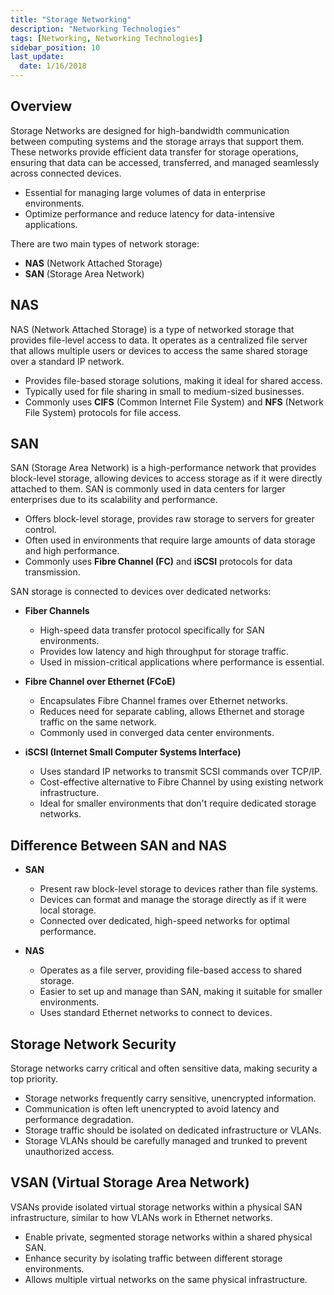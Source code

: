 ```yaml
---
title: "Storage Networking"
description: "Networking Technologies"
tags: [Networking, Networking Technologies]
sidebar_position: 10
last_update:
  date: 1/16/2018
---
```


## Overview

Storage Networks are designed for high-bandwidth communication between computing systems and the storage arrays that support them. These networks provide efficient data transfer for storage operations, ensuring that data can be accessed, transferred, and managed seamlessly across connected devices.

- Essential for managing large volumes of data in enterprise environments.
- Optimize performance and reduce latency for data-intensive applications.

There are two main types of network storage:

- **NAS** (Network Attached Storage)
- **SAN** (Storage Area Network)

## NAS

NAS (Network Attached Storage) is a type of networked storage that provides file-level access to data. It operates as a centralized file server that allows multiple users or devices to access the same shared storage over a standard IP network.

- Provides file-based storage solutions, making it ideal for shared access.
- Typically used for file sharing in small to medium-sized businesses.
- Commonly uses **CIFS** (Common Internet File System) and **NFS** (Network File System) protocols for file access.

## SAN 

SAN (Storage Area Network) is a high-performance network that provides block-level storage, allowing devices to access storage as if it were directly attached to them. SAN is commonly used in data centers for larger enterprises due to its scalability and performance.

- Offers block-level storage, provides raw storage to servers for greater control.
- Often used in environments that require large amounts of data storage and high performance.
- Commonly uses **Fibre Channel (FC)** and **iSCSI** protocols for data transmission.

SAN storage is connected to devices over dedicated networks:

- **Fiber Channels**
   - High-speed data transfer protocol specifically for SAN environments.
   - Provides low latency and high throughput for storage traffic.
   - Used in mission-critical applications where performance is essential.

- **Fibre Channel over Ethernet (FCoE)**
   - Encapsulates Fibre Channel frames over Ethernet networks.
   - Reduces need for separate cabling, allows Ethernet and storage traffic on the same network.
   - Commonly used in converged data center environments.

- **iSCSI (Internet Small Computer Systems Interface)**
   - Uses standard IP networks to transmit SCSI commands over TCP/IP.
   - Cost-effective alternative to Fibre Channel by using existing network infrastructure.
   - Ideal for smaller environments that don't require dedicated storage networks.

## Difference Between SAN and NAS

- **SAN**

   - Present raw block-level storage to devices rather than file systems.
   - Devices can format and manage the storage directly as if it were local storage.
   - Connected over dedicated, high-speed networks for optimal performance.

- **NAS**

   - Operates as a file server, providing file-based access to shared storage.
   - Easier to set up and manage than SAN, making it suitable for smaller environments.
   - Uses standard Ethernet networks to connect to devices.

## Storage Network Security

Storage networks carry critical and often sensitive data, making security a top priority. 

- Storage networks frequently carry sensitive, unencrypted information.
- Communication is often left unencrypted to avoid latency and performance degradation.
- Storage traffic should be isolated on dedicated infrastructure or VLANs.
- Storage VLANs should be carefully managed and trunked to prevent unauthorized access.

## VSAN (Virtual Storage Area Network)

VSANs provide isolated virtual storage networks within a physical SAN infrastructure, similar to how VLANs work in Ethernet networks.

- Enable private, segmented storage networks within a shared physical SAN.
- Enhance security by isolating traffic between different storage environments.
- Allows multiple virtual networks on the same physical infrastructure.